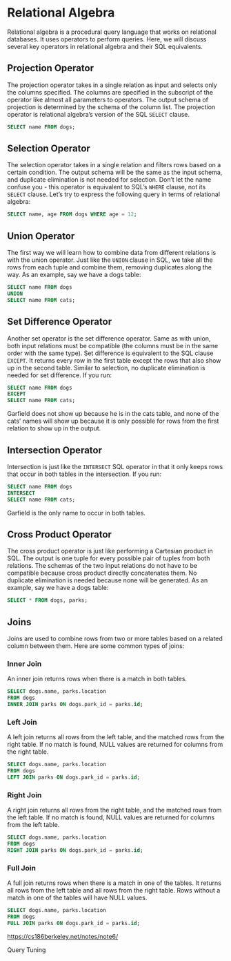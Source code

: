 # Relational Algebra

Relational algebra is a procedural query language that works on relational databases. It uses operators to perform queries. Here, we will discuss several key operators in relational algebra and their SQL equivalents.

## Projection Operator

The projection operator takes in a single relation as input and selects only the columns specified. The columns are specified in the subscript of the operator like almost all parameters to operators. The output schema of projection is determined by the schema of the column list. The projection operator is relational algebra’s version of the SQL `SELECT` clause.

```sql
SELECT name FROM dogs;
```

## Selection Operator

The selection operator takes in a single relation and filters rows based on a certain condition. The output schema will be the same as the input schema, and duplicate elimination is not needed for selection. Don’t let the name confuse you - this operator is equivalent to SQL’s `WHERE` clause, not its `SELECT` clause. Let’s try to express the following query in terms of relational algebra:

```sql
SELECT name, age FROM dogs WHERE age = 12;
```

## Union Operator

The first way we will learn how to combine data from different relations is with the union operator. Just like the `UNION` clause in SQL, we take all the rows from each tuple and combine them, removing duplicates along the way. As an example, say we have a dogs table:

```sql
SELECT name FROM dogs
UNION
SELECT name FROM cats;
```

## Set Difference Operator

Another set operator is the set difference operator. Same as with union, both input relations must be compatible (the columns must be in the same order with the same type). Set difference is equivalent to the SQL clause `EXCEPT`. It returns every row in the first table except the rows that also show up in the second table. Similar to selection, no duplicate elimination is needed for set difference. If you run:

```sql
SELECT name FROM dogs
EXCEPT
SELECT name FROM cats;
```

Garfield does not show up because he is in the cats table, and none of the cats’ names will show up because it is only possible for rows from the first relation to show up in the output.

## Intersection Operator

Intersection is just like the `INTERSECT` SQL operator in that it only keeps rows that occur in both tables in the intersection. If you run:

```sql
SELECT name FROM dogs
INTERSECT
SELECT name FROM cats;
```

Garfield is the only name to occur in both tables.

## Cross Product Operator

The cross product operator is just like performing a Cartesian product in SQL. The output is one tuple for every possible pair of tuples from both relations. The schemas of the two input relations do not have to be compatible because cross product directly concatenates them. No duplicate elimination is needed because none will be generated. As an example, say we have a dogs table:

```sql
SELECT * FROM dogs, parks;
```

## Joins

Joins are used to combine rows from two or more tables based on a related column between them. Here are some common types of joins:

### Inner Join

An inner join returns rows when there is a match in both tables.

```sql
SELECT dogs.name, parks.location
FROM dogs
INNER JOIN parks ON dogs.park_id = parks.id;
```

### Left Join

A left join returns all rows from the left table, and the matched rows from the right table. If no match is found, NULL values are returned for columns from the right table.

```sql
SELECT dogs.name, parks.location
FROM dogs
LEFT JOIN parks ON dogs.park_id = parks.id;
```

### Right Join

A right join returns all rows from the right table, and the matched rows from the left table. If no match is found, NULL values are returned for columns from the left table.

```sql
SELECT dogs.name, parks.location
FROM dogs
RIGHT JOIN parks ON dogs.park_id = parks.id;
```

### Full Join

A full join returns rows when there is a match in one of the tables. It returns all rows from the left table and all rows from the right table. Rows without a match in one of the tables will have NULL values.

```sql
SELECT dogs.name, parks.location
FROM dogs
FULL JOIN parks ON dogs.park_id = parks.id;
```

https://cs186berkeley.net/notes/note6/



Query Tuning
